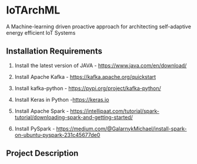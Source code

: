 # IoTArchML
A Machine-learning driven proactive approach for architecting self-adaptive energy efficient IoT Systems

## Installation Requirements

1. Install the latest version of JAVA - https://www.java.com/en/download/

1. Install Apache Kafka  - https://kafka.apache.org/quickstart

2. Install kafka-python - https://pypi.org/project/kafka-python/

3. Install Keras in Python -https://keras.io

4. Install Apache Spark - https://intellipaat.com/tutorial/spark-tutorial/downloading-spark-and-getting-started/

5. Install PySpark - https://medium.com/@GalarnykMichael/install-spark-on-ubuntu-pyspark-231c45677de0


## Project Description


